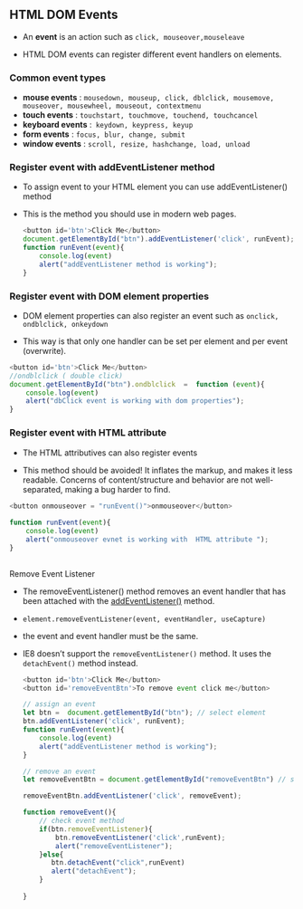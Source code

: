 ## HTML DOM Events

- An **event** is an action such as `click, mouseover,mouseleave`

- HTML DOM events can  register different event handlers on elements.

  



### Common event types

- **mouse events** : `mousedown, mouseup, click, dblclick, mousemove, mouseover, mousewheel, mouseout, contextmenu`
- **touch events** : `touchstart, touchmove, touchend, touchcancel`
- **keyboard events** :` keydown, keypress, keyup`
- **form events** : `focus, blur, change, submit`
- **window events** : `scroll, resize, hashchange, load, unload`

  



 ### Register  event  with addEventListener  method 

- To assign event to your HTML element you can use addEventListener() method

- This is the method you should use in modern web pages.

  ```js
  <button id='btn'>Click Me</button>
  document.getElementById("btn").addEventListener('click', runEvent);
  function runEvent(event){
      console.log(event)
      alert("addEventListener method is working");
  }
  ```





### Register  event  with DOM element properties

- DOM element properties can also register  an event such as `onclick, ondblclick, onkeydown`

-  This way  is that only one handler can be set per element and per event (overwrite).

  ```js
  <button id='btn'>Click Me</button>
  //ondblclick ( double click)
  document.getElementById("btn").ondblclick  =  function (event){
      console.log(event)
      alert("dbClick event is working with dom properties");
  }
  ```





### Register  event  with HTML attribute

- The HTML  attributives can also register  events

-  This method should be avoided! It inflates the markup, and makes it less readable. Concerns of content/structure and behavior are not well-separated, making a bug harder to find.

  ```js
  <button onmouseover = "runEvent()">onmouseover</button>
   
  function runEvent(event){
      console.log(event)
      alert("onmouseover evnet is working with  HTML attribute ");
  }
      
  ```





Remove Event Listener  

-  The removeEventListener() method removes an event handler that has been attached with the [addEventListener()](https://www.w3schools.com/jsref/met_element_addeventlistener.asp) method.

- `element.removeEventListener(event, eventHandler, useCapture)`

-  the event and event handler must be the same.

- IE8 doesn’t support the `removeEventListener()` method. It uses the `detachEvent()` method instead.

  ```js
  <button id='btn'>Click Me</button>
  <button id='removeEventBtn'>To remove event click me</button>
  
  // assign an event
  let btn =  document.getElementById("btn"); // select element
  btn.addEventListener('click', runEvent);
  function runEvent(event){
      console.log(event)
      alert("addEventListener method is working");
  }
  
  // remove an event
  let removeEventBtn = document.getElementById("removeEventBtn") // select element
  
  removeEventBtn.addEventListener('click', removeEvent); 
  
  function removeEvent(){
      // check event method
      if(btn.removeEventListener){
          btn.removeEventListener('click',runEvent);
          alert("removeEventListener");
      }else{
         btn.detachEvent("click",runEvent)
         alert("detachEvent");
      }
      
  }
  ```
  
  